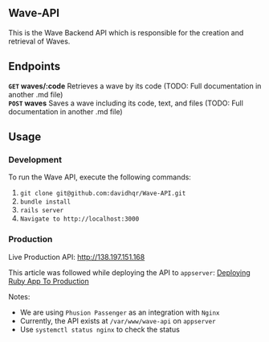 ## Wave-API

This is the Wave Backend API which is responsible for the creation and retrieval of Waves.

## Endpoints

**`GET` waves/:code** Retrieves a wave by its code (TODO: Full documentation in another .md file)\
**`POST` waves** Saves a wave including its code, text, and files (TODO: Full documentation in another .md file)

## Usage

### Development

To run the Wave API, execute the following commands:
1. `git clone git@github.com:davidhqr/Wave-API.git`
2. `bundle install`
3. `rails server`
4. `Navigate to http://localhost:3000`

### Production

Live Production API: http://138.197.151.168

This article was followed while deploying the API to `appserver`: [Deploying Ruby App To Production](https://www.phusionpassenger.com/library/walkthroughs/deploy/ruby/ownserver/nginx/oss/el7/deploy_app.html)

Notes:
- We are using `Phusion Passenger` as an integration with `Nginx`
- Currently, the API exists at `/var/www/wave-api` on `appserver`
- Use `systemctl status nginx` to check the status
